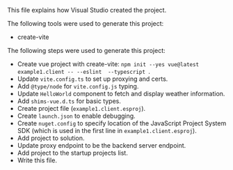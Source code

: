 This file explains how Visual Studio created the project.

The following tools were used to generate this project:
- create-vite

The following steps were used to generate this project:
- Create vue project with create-vite: `npm init --yes vue@latest example1.client -- --eslint  --typescript `.
- Update `vite.config.ts` to set up proxying and certs.
- Add `@type/node` for `vite.config.js` typing.
- Update `HelloWorld` component to fetch and display weather information.
- Add `shims-vue.d.ts` for basic types.
- Create project file (`example1.client.esproj`).
- Create `launch.json` to enable debugging.
- Create `nuget.config` to specify location of the JavaScript Project System SDK (which is used in the first line in `example1.client.esproj`).
- Add project to solution.
- Update proxy endpoint to be the backend server endpoint.
- Add project to the startup projects list.
- Write this file.
